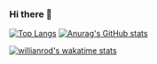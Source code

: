 ### Hi there 👋

[![Top Langs](https://github-readme-stats.vercel.app/api/top-langs/?username=Finsoy)](https://github.com/Finsoy/github-readme-stats)        [![Anurag's GitHub stats](https://github-readme-stats.vercel.app/api?username=Finsoy)](https://github.com/Finsoy/github-readme-stats)

[![willianrod's wakatime stats](https://github-readme-stats.vercel.app/api/wakatime?username=Finsoy)](https://github.com/Finsoy/github-readme-stats)


<!--
**Finsoy/Finsoy** is a ✨ _special_ ✨ repository because its `README.md` (this file) appears on your GitHub profile.

Here are some ideas to get you started:

- 🔭 I’m currently working on ...
- 🌱 I’m currently learning ...
- 👯 I’m looking to collaborate on ...
- 🤔 I’m looking for help with ...
- 💬 Ask me about ...
- 📫 How to reach me: ...
- 😄 Pronouns: ...
- ⚡ Fun fact: ...
-->
